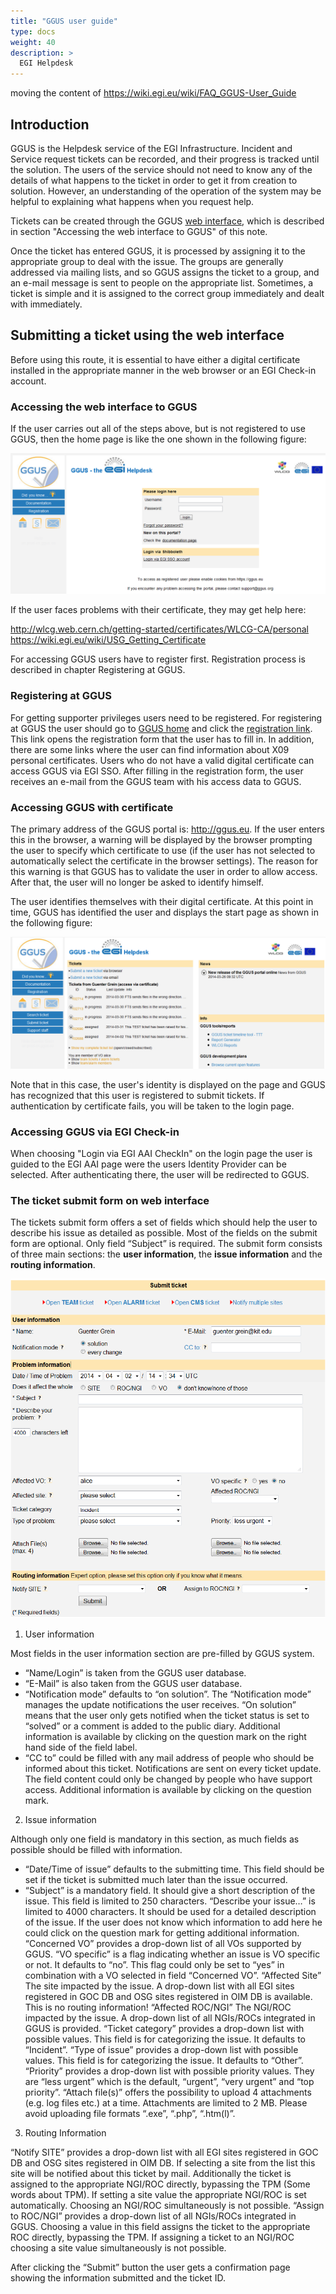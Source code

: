```yaml
---
title: "GGUS user guide"
type: docs
weight: 40
description: >
  EGI Helpdesk
---
```


moving the content of https://wiki.egi.eu/wiki/FAQ_GGUS-User_Guide

## Introduction

GGUS is the Helpdesk service of the EGI Infrastructure. Incident and Service request tickets
can be recorded, and their progress is tracked until the solution. The users of the service
should not need to know any of the details of what happens to the ticket in order to get it
from creation to solution. However, an understanding of the operation of the system may be
helpful to explaining what happens when you request help.

Tickets can be created through the GGUS [web interface](https://ggus.eu/), which is described
in section "Accessing the web interface to GGUS" of this note.

Once the ticket has entered GGUS, it is processed by assigning it to the appropriate group to
deal with the issue. The groups are generally addressed via mailing lists, and so GGUS assigns
the ticket to a group, and an e-mail message is sent to people on the appropriate list.
Sometimes, a ticket is simple and it is assigned to the correct group immediately and dealt
with immediately.

## Submitting a ticket using the web interface

Before using this route, it is essential to have either a digital certificate installed in the
appropriate manner in the web browser or an EGI Check-in account.

### Accessing the web interface to GGUS

If the user carries out all of the steps above, but is not registered to use GGUS, then the
home page is like the one shown in the following figure:

![GGUS home page for unregistered users](UG_Unregistered_User.png)

If the user faces problems with their certificate, they may get help here:

http://wlcg.web.cern.ch/getting-started/certificates/WLCG-CA/personal
https://wiki.egi.eu/wiki/USG_Getting_Certificate

For accessing GGUS users have to register first. Registration process is described in chapter
Registering at GGUS.

### Registering at GGUS

For getting supporter privileges users need to be registered. For registering at GGUS the user
should go to [GGUS home](https://ggus.eu/index.php?mode=index) and click the
[registration link](https://ggus.eu/index.php?mode=register_info).
This link opens the registration form that the user has to fill in. In addition, there are
some links where the user can find information about X09 personal certificates. Users who do
not have a valid digital certificate can access GGUS via EGI SSO.
After filling in the registration form, the user receives an e-mail from the GGUS team with
his access data to GGUS.

### Accessing GGUS with certificate

The primary address of the GGUS portal is: http://ggus.eu. If the user enters this in the browser,
a warning will be displayed by the browser prompting the user to specify which certificate to use
(if the user has not selected to automatically select the certificate in the browser settings).
The reason for this warning is that GGUS has to validate the user in order to allow access.
After that, the user will no longer be asked to identify himself.

The user identifies themselves with their digital certificate. At this point in time, GGUS has
identified the user and displays the start page as shown in the following figure:

![GGUS home page for recognized users](GGUS_Home.png)

Note that in this case, the user's identity is displayed on the page and GGUS has recognized that
this user is registered to submit tickets. If authentication by certificate fails, you will be
taken to the login page.

### Accessing GGUS via EGI Check-in

When choosing "Login via EGI AAI CheckIn" on the login page the user is guided to the EGI AAI
page were the users Identity Provider can be selected. After authenticating there, the user will
be redirected to GGUS.

### The ticket submit form on web interface


The tickets submit form offers a set of fields which should help the user to describe his issue
as detailed as possible. Most of the fields on the submit form are optional. Only field “Subject”
is required. The submit form consists of three main sections: the **user information**, the
**issue information** and the **routing information**.

![Ticket submit form on web interface](Ticket_Submit_Form.png)

1. User information
 
Most fields in the user information section are pre-filled by GGUS system.

- “Name/Login” is taken from the GGUS user database.
- “E-Mail” is also taken from the GGUS user database.
- “Notification mode” defaults to “on solution”. The “Notification mode”
manages the update notifications the user receives. “On solution” means
that the user only gets notified when the ticket status is set to “solved”
or a comment is added to the public diary. Additional information is
available by clicking on the question mark on the right hand side of the
field label.
- “CC to” could be filled with any mail address of people who should be
informed about this ticket. Notifications are sent on every ticket update.
The field content could only be changed by people who have support access.
Additional information is available by clicking on the question mark.

2. Issue information

Although only one field is mandatory in this section, as much fields as
possible should be filled with information.

- “Date/Time of issue” defaults to the submitting time. This field should
be set if the ticket is submitted much later than the issue occurred.
- “Subject” is a mandatory field. It should give a short description of the issue. This field is limited to 250 characters.
“Describe your issue…” is limited to 4000 characters. It should be used for a detailed description of the issue. If the user does not know which information to add here he could click on the question mark for getting additional information.
“Concerned VO” provides a drop-down list of all VOs supported by GGUS.
“VO specific” is a flag indicating whether an issue is VO specific or not. It defaults to “no”. This flag could only be set to “yes” in combination with a VO selected in field “Concerned VO”.
“Affected Site” The site impacted by the issue. A drop-down list with all EGI sites registered in GOC DB and OSG sites registered in OIM DB is available. This is no routing information!
“Affected ROC/NGI” The NGI/ROC impacted by the issue. A drop-down list of all NGIs/ROCs integrated in GGUS is provided.
“Ticket category” provides a drop-down list with possible values. This field is for categorizing the issue. It defaults to “Incident”.
“Type of issue” provides a drop-down list with possible values. This field is for categorizing the issue. It defaults to “Other”.
“Priority” provides a drop-down list with possible priority values. They are “less urgent” which is the default, “urgent”, “very urgent” and “top priority”.
“Attach file(s)” offers the possibility to upload 4 attachments (e.g. log files etc.) at a time. Attachments are limited to 2 MB. Please avoid uploading file formats “.exe”, “.php”, “.htm(l)”.

3. Routing Information

“Notify SITE” provides a drop-down list with all EGI sites registered in GOC DB and OSG sites registered in OIM DB. If selecting a site from the list this site will be notified about this ticket by mail. Additionally the ticket is assigned to the appropriate NGI/ROC directly, bypassing the TPM (Some words about TPM). If setting a site value the appropriate NGI/ROC is set automatically. Choosing an NGI/ROC simultaneously is not possible.
“Assign to ROC/NGI” provides a drop-down list of all NGIs/ROCs integrated in GGUS. Choosing a value in this field assigns the ticket to the appropriate ROC directly, bypassing the TPM. If assigning a ticket to an NGI/ROC choosing a site value simultaneously is not possible.

After clicking the “Submit” button the user gets a confirmation page showing the information submitted and the ticket ID.
